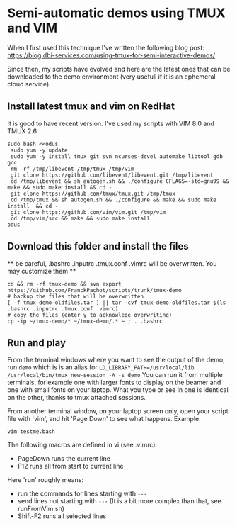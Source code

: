 # Semi-automatic demos using TMUX and VIM

When I first used this technique I've written the following blog post:
https://blog.dbi-services.com/using-tmux-for-semi-interactive-demos/

Since then, my scripts have evolved and here are the latest ones that can be downloaded to the demo environment (very usefull if it is an ephemeral cloud service).

## Install latest tmux and vim on RedHat 
It is good to have recent version. I've used my scripts with VIM 8.0 and TMUX 2.6

```
sudo bash <<odus
 sudo yum -y update
 sudo yum -y install tmux git svn ncurses-devel automake libtool gdb gcc
 rm -rf /tmp/libevent /tmp/tmux /tmp/vim
 git clone https://github.com/libevent/libevent.git /tmp/libevent
 cd /tmp/libevent && sh autogen.sh && ./configure CFLAGS=-std=gnu99 && make && sudo make install && cd -
 git clone https://github.com/tmux/tmux.git /tmp/tmux
 cd /tmp/tmux && sh autogen.sh && ./configure && make && sudo make install  && cd -
 git clone https://github.com/vim/vim.git /tmp/vim
 cd /tmp/vim/src && make && sudo make install
odus
```
## Download this folder and install the files
** be careful, .bashrc .inputrc .tmux.conf .vimrc will be overwritten. You may customize them **

```
cd && rm -rf tmux-demo && svn export https://github.com/FranckPachot/scripts/trunk/tmux-demo
# backup the files that will be overwritten
[ -f tmux-demo-oldfiles.tar ] || tar -cvf tmux-demo-oldfiles.tar $(ls .bashrc .inputrc .tmux.conf .vimrc)
# copy the files (enter y to acknowlege overwriting)
cp -ip ~/tmux-demo/* ~/tmux-demo/.* ~ ; . .bashrc
```

## Run and play

From the terminal windows where you want to see the output of the demo, run `demo` which is is an alias for `LD_LIBRARY_PATH=/usr/local/lib /usr/local/bin/tmux new-session -A -s demo`
You can run it from multiple terminals, for example one with larger fonts to display on the beamer and one with small fonts on your laptop. What you type or see in one is identical on the other, thanks to tmux attached sessions.

From another terminal window, on your laptop screen only, open your script file with 'vim', and hit 'Page Down' to see what happens.
Example:
```
vim testme.bash
```
The following macros are defined in vi (see .vimrc):
 - PageDown runs the current line
 - F12 runs all from start to current line
 
Here 'run' roughly means:
 - run the commands for lines starting with `---`
 - send lines not starting with `---` (It is a bit more complex than that, see runFromVim.sh) 
 - Shift-F2 runs all selected lines

